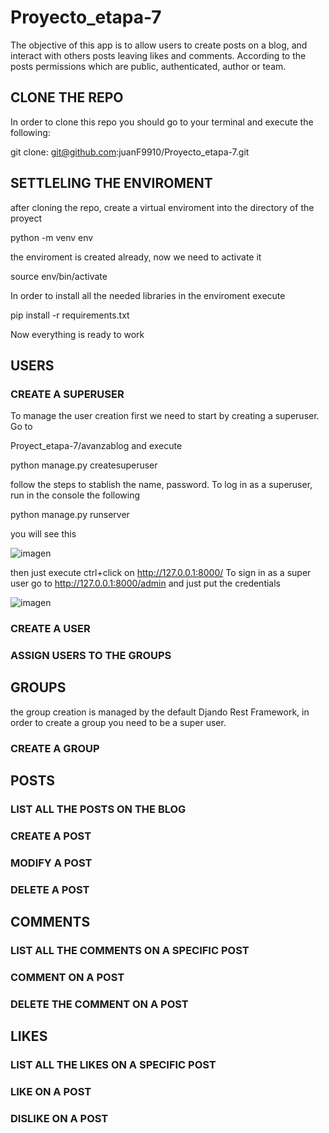 # Proyecto_etapa-7
The objective of this app is to allow users to create posts on a blog, and interact with others posts leaving likes and comments. According to the posts permissions which are public, authenticated, author or team. 

## CLONE THE REPO
In order to clone this repo you should go to your terminal and execute the following: 

git clone: git@github.com:juanF9910/Proyecto_etapa-7.git

## SETTLELING THE ENVIROMENT

after cloning the repo, create a virtual enviroment into the directory of the proyect

python -m venv env 

the enviroment is created already, now we need to activate it 

source env/bin/activate

In order to install all the needed libraries in the enviroment execute

pip install -r requirements.txt

Now everything is ready to work

## USERS

### CREATE A SUPERUSER

To manage the user creation first we need to start by creating a superuser. Go to

Proyect_etapa-7/avanzablog and execute

python manage.py createsuperuser 

follow the steps to stablish the name, password. To log in as a superuser, run in the console the following

python manage.py runserver 

you will see this


![imagen](https://github.com/user-attachments/assets/22d8eb44-1044-4163-b883-22996d56fa6e)


then just execute ctrl+click on http://127.0.0.1:8000/
To sign in as a super user go to http://127.0.0.1:8000/admin and just put the credentials 

![imagen](https://github.com/user-attachments/assets/38d00ec8-8855-4c3b-8f16-07a61af9a2d1)




### CREATE A USER

### ASSIGN USERS TO THE GROUPS 

## GROUPS 

the group creation is managed by the default Djando Rest Framework, in order to create a group you need to be a super user.



### CREATE A GROUP



## POSTS

### LIST ALL THE POSTS ON THE BLOG 

### CREATE A POST

### MODIFY A POST

### DELETE A POST



## COMMENTS

### LIST ALL THE COMMENTS ON A SPECIFIC POST

### COMMENT ON A POST

### DELETE THE COMMENT ON A POST


## LIKES


### LIST ALL THE LIKES ON A SPECIFIC POST

### LIKE ON A POST

### DISLIKE ON A POST




